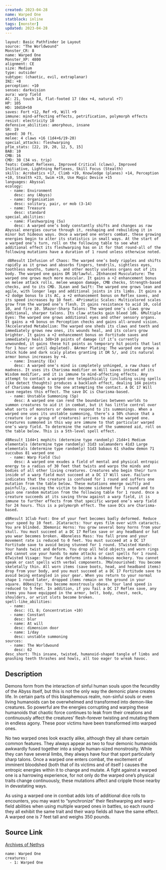 ```yaml
---
created: 2023-04-28
name: Warped One
statblock: inline
tags: [monster]
updated: 2023-04-28
---
```

```statblock
layout: Basic Pathfinder 1e Layout
source: "The Worldwound"
Monster_CR: 8
name: Warped One
Monster_XP: 4800
alignment: CE
size: Medium
type: outsider
subtype: (chaotic, evil, extraplanar)
INI: +8
perception: +10
senses: darkvision
aura: warp field
AC: 21, touch 14, flat-footed 17 (dex +4, natural +7)
HP: 105
HD: 10d10+50
saves: Fort +12, Ref +9, Will +9
immune: mind-affecting effects, petrification, polymorph effects
resist: electricity 10
defensive_abilities: amorphous, insane
SR: 19
speed: 30 ft.
melee: 4 claws +16 (1d4+6/19-20)
special_attacks: fleshwarping
pf1e_stats: [22, 19, 20, 12, 5, 15]
BAB: 10
CMB: 16
CMD: 30 (34 vs. trip)
feats: Combat Reflexes, Improved Critical (claws), Improved Initiative, Lightning Reflexes, Skill Focus (Stealth)
skills: Acrobatics +17, Climb +19, Knowledge (planes) +14, Perception +10, Stealth +23, Swim +19, Use Magic Device +15
languages: Abyssal
ecology:
  - name: Environment
    desc: any (Abyss)
  - name: Organisation
    desc: solitary, pair, or mob (3-14)
  - name: Treasure
    desc: standard
special_abilities:
  - name: Fleshwarping (Su)
    desc: A warped one’s body constantly shifts and changes as raw Abyssal energies course through it, reshaping and rebuilding it in minor but hideous ways. Once a warped one enters combat, these growing energies begin to alter its statistics in small ways. At the start of a warped one’s turn, roll on the following table to see what additional effect its fleshwarping has on it for that round-all of the following mutations have a duration of 1 round unless otherwise noted. 

 d8Result 1Infusion of Chaos: The warped one’s body ripples and shifts rapidly as it grows and absorbs fingers, tendrils, sightless eyes, toothless mouths, tumors, and other mostly useless organs out of its body. The warped one gains DR 10/lawful. 2Enhanced Musculature: The warped one grows much more muscular. It gains a +2 enhancement bonus on melee attack rolls, melee weapon damage, CMB checks, Strength-based checks, and to its CMD. 3Lean and Swift: The warped one grows lean and agile, with longer legs and additional joints in its limbs. It gains a +2 dodge bonus to its AC, a +2 enhancement bonus on Reflex saves, and its speed increases by 10 feet. 4Prismatic Scales: Multicolored scales grow from the warped one’s flesh. It gains resistance to acid 10, cold 10, and fire 10. 5Razor-Sharp Talons: The warped one’s claws grow additional, sharper talons. Its claw attacks gain bleed 1d6. 6Multiple Eyes: The warped one grows additional eyes and other sensory organs. It gains a +8 bonus on Perception checks and gains all-around vision. 7Accelerated Metabolism: The warped one sheds its claws and teeth and immediately grows new ones, its wounds heal, and its colors grow brighter. It gains a +2 enhancement bonus on Fortitude saves and immediately heals 3d8+10 points of damage (if it’s currently unwounded, it gains these hit points as temporary hit points that last for 1 hour or until depleted). 8Armor Plating: The warped one grows a thick hide and dark scaly plates granting it DR 5/, and its natural armor bonus increases by +4.
  - name: Insanity (Ex)
    desc: A warped one’s mind is completely unhinged, a raw chaos of madness. It uses its Charisma modifier on Will saves instead of its Wisdom modifier, and it is immune to mind-affecting effects. Any attempt to contact a warped one telepathically (including using spells like detect thoughts) produces a backlash effect, dealing 1d4 points of Charisma damage to the one attempting the contact. A DC 17 Will save negates this effect. The save DC is Charisma-based.
  - name: Unstable Summoning (Sp)
    desc: A warped one can rend the boundaries between worlds to summon creatures to aid it in combat, but it has little control over what sorts of monsters or demons respond to its summonings. When a warped one uses its unstable summoning, there’s a 50% chance that a creature (or a group of creatures) arrives to aid the warped one. Creatures summoned in this way are immune to that particular warped one’s warp field. To determine the nature of the summoned aid, roll on the table below. This is a 5th-level spell effect. 

d8Result 11d4+1 mephits (determine type randomly) 21d4+1 Medium elementals (determine type randomly) 31d3 salamanders 41d3 Large elementals (determine type randomly) 51d3 babaus 61 shadow demon 71 succubus 81 warped one
  - name: Warp Field (Su)
    desc: A warped one exudes a field of mental and physical entropic energy to a radius of 30 feet that twists and warps the minds and bodies of all other living creatures. Creatures who begin their turn inside of a warp field must succeed at a DC 17 Will save. Failure indicates that the creature is confused for 1 round and suffers one mutation from the table below. These mutations emerge swiftly and painfully, causing the victim to become sickened for 1 round and to gain one random mutation from the following table for 1 round. Once a creature succeeds at its saving throw against a warp field, it is immune to further effects from that specific warped one’s warp field for 24 hours. This is a polymorph effect. The save DCs are Charisma-based. 

d8Result 1Club Foot: One of your feet becomes badly deformed. Reduce your speed by 10 feet. 2Cataracts: Your eyes film over with cataracts. You are blinded. 3Demonic Horns: You grow several bony horns from your skull. You must succeed at a DC 17 Reflex save or any headband or hat you wear becomes broken. 4Boneless Mass: You fall prone and your movement rate is reduced to 0 feet. You must succeed at a DC 17 Fortitude save to avoid being stunned for 1 round. 5Twisted Hands: Your hands twist and deform. You drop all held objects and worn rings and cannot use your hands to make attacks or cast spells for 1 round. 6Twisted Visage: Your face deforms into a hideous mockery. You cannot speak or cast spells with verbal components. 7Malnourished: You become skeletally thin. All worn items (save boots, head, and headband items) drop from your body, and you must succeed at a DC 17 Fortitude save to avoid being entangled in your gear. When you return to your normal shape 1 round later, dropped items remain on the ground in your square. 8Obesity: You become monstrously obese. Your land speed is reduced to 5 feet. In addition, if you fail a DC 17 Reflex save, any items you have equipped in the armor, belt, body, chest, neck, shoulders, or wrist slots become broken.
spell-like_abilities:
  - name:
    desc: (CL 8; Concentration +10)
  - name: Constant
    desc: blur
  - name: At will
    desc: dimension door
  - name: 1/day
    desc: unstable summoning
sources:
  - name: The Worldwound
    desc: 62
desc_short: This insane, twisted, humanoid-shaped tangle of limbs and gnashing teeth thrashes and howls, all too eager to wreak havoc. 
```
## Description
Demons form from the interaction of sinful human souls upon the fecundity of the Abyss itself, but this is not the only way the demonic plane creates life. In certain parts of this blasphemous realm, non-sinful souls or even living humanoids can be overwhelmed and transformed into demon-like creatures. So powerful are the energies corrupting and warping these humanoids that chaotic force continues to leak from their creations and continuously affect the creatures’ flesh-forever twisting and mutating them in endless agony. These poor victims have been transformed into warped ones. 

No two warped ones look exactly alike, although they all share certain common features. They always appear as two to four demonic humanoids awkwardly fused together into a single human-sized monstrosity. While they can have several limbs, they always have four that sport particularly sharp talons. Once a warped one enters combat, the excitement of imminent bloodshed (both that of its victims and of itself ) causes the entropic energies within it to change and mutate. A fight against a warped one is a harrowing experience, for not only do the warped one’s physical traits change continuously, these mutations affect and cripple those nearby in devastating ways. 

As using a warped one in combat adds lots of additional dice rolls to encounters, you may want to “synchronize” their fleshwarping and warp-field abilities when using multiple warped ones in battles, so each round they all exhibit the same trait and their warp fields all have the same effect. A warped one is 7 feet tall and weighs 350 pounds.
## Source Link
[Archives of Nethys](https://aonprd.com/MonsterDisplay.aspx?ItemName=Warped%20One)
```encounter-table
name: Warped One
creatures:
  - 1: Warped One
```
